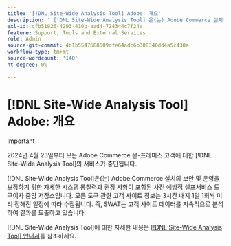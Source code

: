 ```yaml
---
title: '[!DNL Site-Wide Analysis Tool] Adobe: 개요'
description: ' [!DNL Site-Wide Analysis Tool] 은(는) Adobe Commerce 설치의 보안 및 운영을 보장하기 위한 자세한 시스템 통찰력과 권장 사항이 포함된 사전 예방적 셀프서비스 도구이자 중앙 저장소입니다. 모든 도구 관련 고객 사이트 정보는 3시간 내지 1일 1회씩 미리 정해진 일정에 따라 수집됩니다. 즉, SWAT는 고객 사이트 데이터를 지속적으로 분석하여 결과를 도출하고 있습니다.'
exl-id: cfb51926-4293-410b-aad4-724344c7f24a
feature: Support, Tools and External Services
role: Admin
source-git-commit: 4b1b5547688509dfe64adc6b308340dd4a5c430a
workflow-type: tm+mt
source-wordcount: '140'
ht-degree: 0%

---
```


# [!DNL Site-Wide Analysis Tool] Adobe: 개요

>[!IMPORTANT]
>
>2024년 4월 23일부터 모든 Adobe Commerce 온-프레미스 고객에 대한 [!DNL Site-Wide Analysis Tool]의 서비스가 중단됩니다.

[!DNL Site-Wide Analysis Tool]은(는) Adobe Commerce 설치의 보안 및 운영을 보장하기 위한 자세한 시스템 통찰력과 권장 사항이 포함된 사전 예방적 셀프서비스 도구이자 중앙 저장소입니다. 모든 도구 관련 고객 사이트 정보는 3시간 내지 1일 1회씩 미리 정해진 일정에 따라 수집됩니다. 즉, SWAT는 고객 사이트 데이터를 지속적으로 분석하여 결과를 도출하고 있습니다.

[!DNL Site-Wide Analysis Tool]에 대한 자세한 내용은 [[!DNL Site-Wide Analysis Tool] 안내서](https://experienceleague.adobe.com/docs/commerce-operations/tools/site-wide-analysis-tool/intro.html?lang=ko)를 참조하세요.
